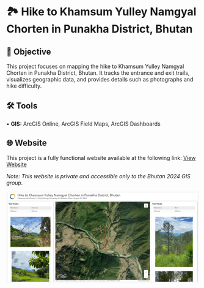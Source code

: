 # 🏞️ Hike to Khamsum Yulley Namgyal Chorten in Punakha District, Bhutan
## 🎯 Objective <br>
This project focuses on mapping the hike to Khamsum Yulley Namgyal Chorten in Punakha District, Bhutan. It tracks the entrance and exit trails, visualizes geographic data, and provides details such as photographs and hike difficulty. <p>
## 🛠️ Tools <br>
• <b>GIS:</b> ArcGIS Online, ArcGIS Field Maps, ArcGIS Dashboards <p>
## 🌐 Website <br>
This project is a fully functional website available at the following link: [View Website](https://www.arcgis.com/apps/dashboards/dac0a992d6af425dafb971901d277323) <p>
<i> Note: This website is private and accessible only to the Bhutan 2024 GIS group. <p>
![me](https://github.com/redefiningvicky/Hike-to-Khamsum-Yulley-Namgyal-Chorten/blob/8bd800e4ed22ae11e008522f688587ff1d34cbc9/Hike_to_Khamsum_Yulley_Namgyal_Chorten.png)

